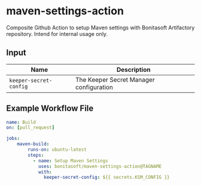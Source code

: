 # maven-settings-action
Composite Github Action to setup Maven settings with Bonitasoft Artifactory repository.
Intend for internal usage only.

## Input

| Name                     | Description                                             |
| ------------------------ |---------------------------------------------------------|
| `keeper-secret-config`   | The Keeper Secret Manager configuration                 |

## Example Workflow File

```yaml
name: Build
on: [pull_request]

jobs:
    maven-build:
        runs-on: ubuntu-latest
        steps:
          - name: Setup Maven Settings
            uses: bonitasoft/maven-settings-action@TAGNAME
            with:
              keeper-secret-config: ${{ secrets.KSM_CONFIG }}
```
